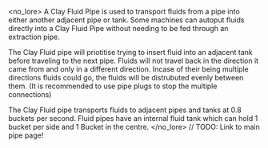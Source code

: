 <no_lore>
A Clay Fluid Pipe is used to transport fluids from a pipe into either another adjacent pipe or tank.
Some machines can autoput fluids directly into a Clay Fluid Pipe without needing to be fed through an extraction pipe.

The Clay Fluid pipe will priotitise trying to insert fluid into an adjacent tank before traveling to the next pipe.
Fluids will not travel back in the direction it came from and only in a different direction.
Incase of their being multiple directions fluids could go, the fluids will be distrubuted evenly between them.
(It is recommended to use pipe plugs to stop the multiple connections)

The Clay Fluid pipe transports fluids to adjacent pipes and tanks at 0.8 buckets per second.
Fluid pipes have an internal fluid tank which can hold 1 bucket per side and 1 Bucket in the centre.
</no_lore>
// TODO: Link to main pipe page!
